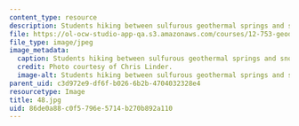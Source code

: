 ```yaml
---
content_type: resource
description: Students hiking between sulfurous geothermal springs and snow field.
file: https://ol-ocw-studio-app-qa.s3.amazonaws.com/courses/12-753-geodynamics-seminar-spring-2006/86de0a88c0f5796e5714b270b892a110_48.jpg
file_type: image/jpeg
image_metadata:
  caption: Students hiking between sulfurous geothermal springs and snow field.
  credit: Photo courtesy of Chris Linder.
  image-alt: Students hiking between sulfurous geothermal springs and snow field.
parent_uid: c3d972e9-df6f-b026-6b2b-4704032328e4
resourcetype: Image
title: 48.jpg
uid: 86de0a88-c0f5-796e-5714-b270b892a110
---
```


